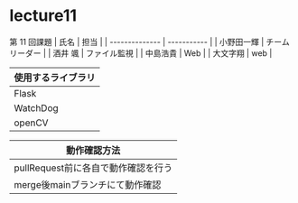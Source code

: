 # lecture11

第 11 回課題
| 氏名 | 担当 |
| -------------- | ----------- |
| 小野田一輝 | チームリーダー |
| 酒井 颯 | ファイル監視 |
| 中島浩貴   | Web |
| 大文字翔 | web |



| 使用するライブラリ |
| -------------- |
| Flask |
| WatchDog |
| openCV |

| 動作確認方法 |
| -------------- |
| pullRequest前に各自で動作確認を行う |
| merge後mainブランチにて動作確認 |
